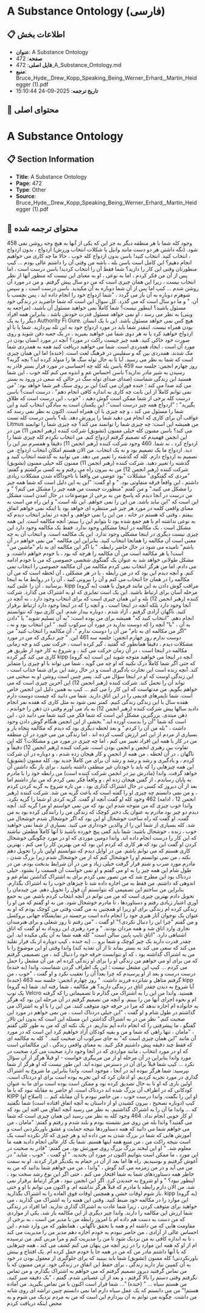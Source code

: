 # A Substance Ontology (فارسی)

## 📋 اطلاعات بخش

- **عنوان**: A Substance Ontology
- **صفحه**: 472
- **فایل اصلی**: 472_A_Substance_Ontology.md
- **منبع**: Bruce_Hyde,_Drew_Kopp_Speaking_Being_Werner_Erhard,_Martin_Heidegger (1).pdf
- **تاریخ ترجمه**: 2025-09-24 15:10:44

## 📄 محتوای اصلی

# A Substance Ontology

## 📋 Section Information

- **Title**: A Substance Ontology
- **Page**: 472
- **Type**: Other
- **Source**: Bruce_Hyde,_Drew_Kopp_Speaking_Being_Werner_Erhard,_Martin_Heidegger (1).pdf



## 📄 محتوای ترجمه شده

458
وجود
کله
شما با هر منطقه دیگر به جز این که یکی از آنها به هیچ وجه روشن نمی شود. (نگه داشتن هر دو دست مانند وانیل یا شکلات انتخاب ورزش)
ازدواج ، بدون ازدواج ، انتخاب کنید. انتخاب کنید! باسن
بدون ازدواج کله
خوب ، حالا ما چه کاری می خواهیم انجام دهیم؟ این کامل است باسن
بله ، باشه من وقتی آن را داشتم عالی بودم ... کیپ
منظورتان وقتی این کار را دارید؟ شما فقط آن را انتخاب کردید! باسن
درست است ، اما پس از آن من فکر کردم ، اما به نوعی ، او به معنای این نیست که منظور آنها از نظر انتخاب نیست ،
زیرا این همان چیزی است که من دو سال پیش گرفتم. و من در مورد آن روشن شدم ... کیپ
اما پس از آن شما دوباره به آن مکیدید. باسن
درست است ، و سپس شوهرم دوباره به آن باز می گردد ، "شما ازدواج خود را انجام داده اید ، پس بچسب
با آن. " و ما دو سال است که می گذرد.
کل سوال این است که شما حاضرید در زندگی خود مسئول باشید؟ اینطور نیست؟ شما
کاملاً نمی خواهید مسئول آن باشید. (مراجعه به وینی)
به نظر می رسد ، او نمی خواهد مسئول قدرت خودش باشد ، بنابراین همه افراد دیگر را به یک
Authority Fi Gure. هیچ کس نمی خواهد مسئول باشد. این با یک انسان بودن همراه نیست. اینقدر
شما باید در مورد ازدواج خود به این تله بپردازید. شما یا با او ازدواج خواهید کرد یا
نه هر دوی شما می خواهید بمیرید ، در یک جعبه دفن شوید و روی صورت خود خاکی کنید. همه چیز چیست
راکت در مورد؟ آنچه در مورد انسان بودن در مورد آن است ، ایجاد همدردی است. شما می خواهید دریافت کنید
همه به همدردی شما مک شدند. همدردی بین گه و سفلیس در فرهنگ لغت است. (خنده)
اما این همان چیزی است که شما به نظر می رسید. آیا تا به حال توله سگ ها را متولد کرده اید؟ بچه گربه؟ روز چهارم انجمن: جلسه سه 459
باسن
بله کله
چه احساسی در مورد فرار بستر قادر به رسیدن به شیر مادر ندارید؟ باسن
احساس غم و اندوه می کنم کله
خوب ، این شما هستید این زندگی شماست (صدای صدای توله سگ در حالی که سعی در ورود به بستر می کند صدا می کند ؛ خنده فوران می کند)
این بر روی سنگ قبر شما خواهد بود: "من نمی توانم کاملاً از این بابت چه کاری به اندازه کافی انجام دهم" ، درست است؟ باسن
درست کله
برخی از شما ممکن است گوش دهید ، "خوب ، این درست است که طلاق بگیرید" ؛ "ازدواج همه چیز درست است":
این یکسان است به سادگی انتخاب کنید و این شما را مسئول می کند ، و چه چیزی با آن همراه است. اکنون به نظر نمی رسد که عواقب آن برای کاری که انجام می دهید شما را پرورش دهد. بله؟ باسن
درست کله
تست Litmus من همیشه این است: چه چیزی شما را توانمند می کند؟ چه چیزی شما را توانمند می کند؟ باسن
ممنون کله
خیلی ممنون (تشویق)
شرکت کننده (رهبر انجمن 11)
من در این انجمن فهمیدم که تصمیم گرفتم ازدواج کنم. من انتخاب نکردم کله
چیزی شما را ازدواج کرد ، نه شما. 460
وجود
شرکت کننده (رهبر انجمن 11)
دقیقاً و همسرم نیز این را دید. ازدواج ما یک تصمیم بود و نه یک انتخاب. من الان هستم
امکان انتخاب ازدواج. من تصمیم به ازدواج دارم. کله
که گذشته را تغییر می دهد. می توانید به گذشته انتخاب کنید و گذشته را تغییر دهید. شرکت کننده (رهبر انجمن 11)
ممنون کله
خیلی ممنون (تشویق)
شرکت کننده (رهبر انجمن 12)
من به بیرون راه می رفتم و به کسی برگشتم و گفتم: "مردی که گفتگوی" مشکلات "بود
عوضی من واقعاً با ناخودآگاه شدن مشکلات زیادی داشتم ، این واقعاً فرقه متفاوتی بود. "
و او گفت: "این به این دلیل است که شما همه چیز را مشکل می کنید." و من گفتم "منظورت چیست
من همه چیز را مشکل می کنم؟ " و من درست در آنجا دیدم که پاسخ من به برخی از موضوعات در حال آمدن است
مشکل این است که "این نباید باشد. من این را نمی خواهم. این تله است." و این راه من است
به معنای واقعی کلمه در مورد هر چیز غیر منتظره ای خواهد بود یا اینکه نمی خواهم اتفاق بیفتم ، وقتی که هستم
در خانه ، من این را نمی خواهم. و آنچه در تمایز انتخاب دیدم که به نوعی نداشته ام
با هم جمع شده بود تا بتوانم این را ببینم: آنچه مکالمه است. این همه مشکل است ،
یک مکالمه در اینجا مشکلی وجود ندارد. فقط یک مکالمه وجود دارد این چیزی نیست
دیگری در اینجا مشکلی وجود ندارد. این یک مکالمه است. و انتخاب آن به چه معنی است
آن مکالمه را همانجا انتخاب کنید. بنابراین این مکالمه "من نمی خواهم در آن باشم" نامیده می شود
در حال حاضر رابطه. " یا اگر این مکالمه ای به نام "ماشین من" است! یا هر مکالمه
است من آن مکالمه را هرچه که بود ، با خودم خواهم داشت. و مشکل طولانی خواهد شد
به عنوان یک گفتگوی شخصی خصوصی که من با خودم ادامه می دادم. اما من هرگز انتخاب نمی کردم
مکالمه من آن مکالمه خصوصی را انتخاب نمی کنم. و آنچه دیدم این بود که در من
رابطه ، یا در هر مشکلی ، آن لحظه است که من آن مکالمه را در همان جا انتخاب می کنم و
آن را بیرونی کنید ، آن را در روابط ما به اینجا برسانید ، آن را علنی کنید. kipp (به گروه)
مراقب گوش دادن به این مانند فرمول یا هفت مرحله آسان برای ارتباط باشید. این یک است
تمایزی که او به اشتراک می گذارد. شرکت کننده (رهبر انجمن 12)
بله و این همان چیزی است که برای انتخاب وجود دارد ، نه آنچه در آنجا وجود دارد بلکه آنچه در اینجا است ، و
آنچه را که در اینجا وجود دارد ارتباط برقرار کنید. ناگهان آزادی گرفتم ، آزاد شدم ، دوباره بیدار شدم. این کاری نبود که نتوانستم انجام دهم. "انتخاب کنید که" همیشه برای من بوده است: "به آن تسلیم شوید" یا "دادن
به آن ، "یا" آنچه را که دوست ندارید در مورد آن سرکوب کنید. " این انتخاب بود و نه ،
"اگر من مکالمه ای به نام" من آن را دوست ندارم "، آن مکالمه را انتخاب کنید" من دوست ندارم
روز چهارم انجمن: جلسه سه 461
این. "
چیز دیگری که من در مورد مشکلات دیدم ، دقیقاً همانطور که گفتید ، گیر کرده است ، حرکت نمی کند و چه زمانی
مکالمه در اینجا است ، در آن زمان حرکت می کند ، و شروع به کار خود از طریق هر کاری می کند
گیر کرده kipp (به گروه)
آنچه در اینجا می خواهید متوجه شوید این است که حتی اگر شما کاملاً درک نکنید که او چه می گوید ، شما
می تواند با او چیزی را متمایز کند. آنچه زنده است این تجارت یادگیری است و
در حال رشد این برای شما جذاب است ، این زندگی اوست که او در اینجا سؤال می کند. پسر چنین است
روشن او به سختی می تواند آن را تحمل کند. شرکت کننده (رهبر انجمن 12)
این آخرین چیزی است که می خواهم بگویم. من مدتهاست که این کار را می کنم ... کیپ
به همین دلیل این انجمن خاص است. شما تایمرهای قدیمی را در این اتاق دارید. شما می دانید که چیست
دوست دارم هفده سال با این زندگی زندگی کنیم. کمتر نمی شود نه مثل کاری که هفده نفر انجام دادید
سالها پیش شرکت کننده (رهبر انجمن 12)
به یاد می آورم وقتی ذن ذهن را خواندم ، ذهن مبتدی. بزرگترین مشکل این است که شما فکر می کنید
شما می دانید ذن ، این است که شما "آن را بدست آورده اید." بخشی از این انجمن هنگام گوش دادن وجود داشت ،
"بله من آن را کردم." و بعد لحظه دیگری بود که دیدم که
مکالمه پنجاه بار و بسیاری از مردم از این امر ارزش کسب کرده اند ، اما زندگی من می خورد
در آن منطقه من در کار با همه این افراد تغییر می کنم ، اما چه چیزی
در مورد من و مشکلات؟ کله
این تفاوت بین رهبری انجمن و انجمن بودن است. شرکت کننده (رهبر انجمن 12)
دقیقاً و ناگهان ، در آن لحظه ، من همه از انجمن و کار هیجان زده شدم ،
و دوباره در آن شرکت کردم ، و یادگیری و رشد و رشد و رشد آن برای من کاملاً جدید بود. کله
ممنون (تشویق)
این همه چیزهایی را که باید با خودتان غیر منطقی داشته باشید ، برای باز نگه داشتن آن خواهد گرفت. واندا (مادرش نیز در انجمن شرکت کننده است)
من رابطه خود را با مادرم به پایان رساندم ، از گفتن هیجان زده ام ، و واقعاً فکر نمی کردم
که من نیاز داشتم اما بعد از آن دیروز که کسی در حال اشتراک گذاری بود ، من تازه شروع به گریه کردن کردم ، و من
نمی دانستم چه چیزی او را گفته است که باعث گریه من شد. شرکت کننده (رهبر انجمن 12 ، ادامه)
462
وجود
کله
او گفت آنچه او گفت. گریه کردی او شما را گریه نکرد. واندا
خوب چیزی که من متوجه شدم این بود که من نمی خواستم او مرا گریه کند. آنچه دیدم دو چیز بود
مادرم به عنوان یک دختر کوچک که زندگی من را رانندگی کرده بود به من گفت. او گفت که راه ساخت
خوشحال او این بود که اگر خوشحال شدم خوشحال می شد. کله
بسیاری از شما این را از والدین خودداری می کنید. بسیاری از شما نمی خواهید خوب ، زنده ، خوشحال باشید:
شما باید کمی پیچ خورده باشید تا آنها کاملاً مطمئن نباشند که این کار را درست انجام داده اند. واندا
دومین موردی که او در مورد چگونگی خوشحال کردن او گفت این بود که هر کاری که کردم این بود که من
بهترین کار را می کنم ، بهترین کاری هستم که می توانم باشم. من در اوایل دیدم که نتوانستم اولین بار را تحویل دهم
نکته ، من نمی توانستم او را خوشحال کنم که از من خوشحال شدم زیرا بزرگ شدن ، مادرم مورد ضرب و شتم قرار گرفت
خیلی زیاد و من در آن شرایط بدبخت بودم. من در طول شام این همه چیز را به او می گفتم
و او نمی خواست آن قسمت را بشنود. خیلی دردناک بود این مطرح شد که من تصور نمی کردم
برای به اشتراک گذاشتن تمام غم و اندوهی که داشتم. من فقط به من اجازه داده شد تا چیزهای خوب را به اشتراک بگذارم. بنابراین من ساختم
این تصمیمی که نتوانستم آن قول را تحویل دهم. من چیدمان را تحویل دادم
بهترین چیزی است که من می توانم در آنچه انتخاب کردم باشم. من به جمع آوری اعتبار زیادی رفتم و
دستاوردها ، تا مادرم خوشحال شود. من به او گفتم که من او را زندگی کرده ام
زندگی برای او زیرا او همچنین به من گفت وقتی من کوچک بودم که او به عنوان یک نوجوان آثار هنری خود را انجام داده است
برجسته در نمایشگاه جهانی بروکسل و من گفتم "چرا این را دنبال نکردی؟" او گفت ، "من رفتم
تا روز شغلی و برای هنرمندان تجاری وارد اتاق شد و همه مردان بودند. " و مرد
رهبری این رویداد به او گفت که اتاق اشتباهی دارد. "اتاق تایپ پایین سالن است."
کله
همه شما به آن یکی مکیده اید. این چقدر قدرت دارید یک چیز کوچک و شما
برو ... (به خنده ، کیپ دوباره از یک فرار تقلید می کند که سعی می کند به بستر بماند تا از آن تغذیه کند)
واندا
وقتی او این موضوع را با من به اشتراک گذاشته بود ، که او نتوانست حرفه خود را دنبال کند ، من تصمیمی گرفتم
که من برای او می خواهم من زندگی او را برای او زندگی کرده ام. من آن مشعل را حمل می کردم ... کیپ
این مشعل نیست ؛ این یک اطراف گردن شماست. واندا (به خنده)
درست درست و بعد از او پرسیدم که چرا بعداً آن را تعقیب نکرد و او گفت ، "خوب ، من گرفتم
متاهل و شانزده فرزند داشت. "
روز چهارم انجمن: جلسه سه 463
(خنده)
kipp (به گروه)
آیا شروع به دیدن چقدر اتاق در زندگی دارید؟ هر مکالمه ، شما رفته اید. شما یک توپ Velcro هستید. واندا
من این را به اشتراک می گذارم تا تصمیماتی را که گرفته ام و نحوه اجرای آنها من را ببینم. و آنچه من تصمیم گرفتم
در آن مرحله این بود که هرگز به خانواده ام اجازه ندهد که مرا در حرفه خود متوقف کنند. من این را با او به اشتراک می گذاشتم
در طول شام و او گفت ، "این خیلی دردناک است ، من نمی خواهم در مورد این صحبت کنم." نظر من در
به اشتراک گذاشتن این مسئله این است که بدون این تالار گفتگو ، ما پیشرفتی را که انجام داده ایم نداریم. در
یک نکته ای که من به طور کلی گفتم ، "مامان ، تنها راهی که شما و من و بقیه کودکان آزاد خواهیم کرد
این است که در مورد آن مانند "این همان چیزی است که" به جای سرکوب آن صحبت کنید. "
کله
به مکالمه ای که فقط چند دقیقه پیش داشتیم فکر کنید. به معنای واقعی زندگی ،
این مکالماتی است که او در مورد انتخاب ، مانند مواردی که در آنجا وجود دارد صحبت می کرد
صحبت در مورد واندا
بنابراین در آن مرحله او از من مربیگری خواست - او قبلاً هرگز از آن سؤال نکرد ... کیپ
شما قبلاً برای آن در دسترس نبوده اید. این طور نیست که او هرگز از شما نپرسید: شما هرگز نبوده اید
در آنجا ، موجود است. واندا
بنابراین ما شروع به اشتراک گذاری در مورد تجربه کردیم. او اذعان کرد که این تجربه بوده است
برای او دردناک است. اولین باری که او تا به حال تصدیق کرده بود و ممکن است بوده است
برای ما به عنوان کودکانی که در اطراف آن بزرگ شده اند دردناک است. او حاضر به مقابله نبود
که با ما KIPP (اصلاح او)
او این را نگفت. واندا
درست خوب ، من حاضر نبودم با آن مقابله کنم ... کیپ (دوباره تصحیح ، بیرون کشیدن او از داستان به آنچه اتفاق افتاده است)
شما نگفتید که ... واندا
ما آن را به اشتراک گذاشتیم. به نظر می رسید آنچه اتفاق می افتد این بود که او کار خوبی انجام نداد. 464
وجود
کله
به نظر می رسید این همان چیزی است که شما می گفتید؟ واندا
بله من روی میز نشسته بودم و بلند شدم و رفتم و گفتم: "مامان ، من می خواهم
شما می دانید که همه دستاوردها نتیجه حمایت و عشق باورنکردنی است
و آموزش هایی که شما در بزرگ شدن به من داده اید و هر چیزی که کار نکرده است یک است
نتیجه راکت من ، من منبع همه اینها هستم. شما یک کار عالی انجام دادید همه ما معلوم شد. " او
این لبخند بزرگ بزرگ روی صورتش بود. من گفتم: "قادر به صحبت در این مورد ، ما ممکن است بتوانیم
اکنون در مورد آن بخندید. " او گفت ، "خوب ، شاید." در آغوش گرفتیم و بوسیدیم.
راه ها اما بعد از آن در حمام به یکدیگر فرار کردند. او به سمت من می آید و در من زمزمه می کند
گوش ، "واندا ، من می خواهم شما بدانید که من به خاطر همه دستاوردهای شما به شما افتخار می کنم ،
حتی اگر این نوع رشد سخت بود ، اینطور نبود؟ " و او شروع به خندیدن کرد.
اگر این انجمن نبود ، هرگز ارتباط برقرار نمی شد. من الان دارم
رابطه با مادرم که قبلاً هرگز نداشته ام. و اکنون می توانم با او و حتی باز شوم
اوقات خشن و همچنین اوقات فوق العاده را به اشتراک بگذارید. kipp (به گروه)
این موارد را در مکالمه خود ضبط کنید. وقتی این هفته را به اشتراک می گذارید ، می خواهید
برای متوقف کردن ، زیرا شما عادت به اشتراک گذاری ندارید. اما افراد در زندگی شما ارزش این مکالمه را دارند. واندا
چیز دیگری از این مکالمه باز شد. یکی از مواردی که من دست به دست هم داده ام
با امروز رابطه من با مدیر من است ، به برخی از مقاومت هایی که من داشته ام و همه
با تحقق ناگهانی ، همانطور که من وارد شدم ، این احساس عالی از آزادی ، من حاضر نبودم به خودم اجازه دهم
مدیر من را مدیریت می کند ، تا به اندازه کافی به من نزدیک شود تا من را مدیریت کنم و مرا مربی کنم. من ترسیده ام
از او که همه این موارد را در زیر آنچه من پنهان می کنم کشف می کند ، همه چیزهایی که با آنها داشتم
مادر من که من در همه جا با خودم حمل کرده ام. یک افتتاح و بینش باورنکردنی! کله
ممنون (تشویق)
شما باید ببینید که برای جلوگیری از معقول بودن در خود به آن کمپین نیاز دارید
زندگی ، برای حفظ این اتفاق در زندگی خود. ترمن
ممنون که با من تماس گرفتید دیروز تصمیم گرفتم که می خواهم به اشتراک بگذارم. و من تماس نگرفتم
وقتی دستم را بالا گرفتم ، و بعد از آن عصبانی شدم. گفتم ، "یک دقیقه صبر کنید. من هستم
سیاه ... "
(خنده)
"... شما قرار است اکنون با من تماس بگیرید. من آماده هستم!" من می دانستم که یک عمل سیاه دارم اما نمی دانستم
چنین تراشه ای روی شانه من داشت. چگونه می توانم به آن بپردازم این است که من به مردم نزدیک می شوم و به محض اینکه دریافت کردم